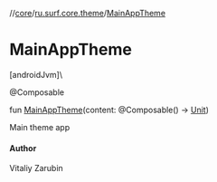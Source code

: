//[core](../../index.md)/[ru.surf.core.theme](index.md)/[MainAppTheme](-main-app-theme.md)

# MainAppTheme

[androidJvm]\

@Composable

fun [MainAppTheme](-main-app-theme.md)(content: @Composable() -&gt; [Unit](https://kotlinlang.org/api/latest/jvm/stdlib/kotlin/-unit/index.html))

Main theme app

#### Author

Vitaliy Zarubin
